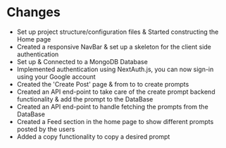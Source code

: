 # **Changes**

- Set up project structure/configuration files & Started constructing the Home page
- Created a responsive NavBar & set up a skeleton for the client side authentication
- Set up & Connected to a MongoDB Database
- Implemented authentication using NextAuth.js, you can now sign-in using your Google account
- Created the 'Create Post' page & from to to create prompts
- Created an API end-point to take care of the create prompt backend functionality & add the prompt to the DataBase
- Created an API end-point to handle fetching the prompts from the DataBase
- Created a Feed section in the home page to show different prompts posted by the users
- Added a copy functionality to copy a desired prompt
